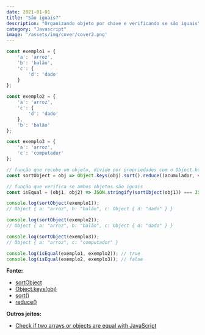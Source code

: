 ```yaml
---
date: 2021-01-01
title: "São iguais?"
description: "Organizando objeto por chave e verificando se são iguais"
category: "Javascript"
image: '/assets/img/cover/cover2.png'
---
```


``` javascript
const exemplo1 = {
	'a': 'arroz',
  	'b': 'balão',
    'c': {
        'd': 'dado'
    }
};

const exemplo2 = {
	'a': 'arroz',
    'c': {
        'd': 'dado'
    },
  	'b': 'balão'
};

const exemplo3 = {
	'a': 'arroz',
  	'c': 'computador'
};

// função que recebe um objeto, divide por propriedades com o Object.keys(), ordena essas propriedades com o .sort(), e então agrupa elas em um novo objeto com o .reduce()
const sortObject = obj => Object.keys(obj).sort().reduce((acumulador, valorAtual) => (acumulador[valorAtual] = obj[valorAtual], acumulador), {});

// função que verifica se ambos objetos são iguais
const isEqual = (obj1, obj2) => JSON.stringify(sortObject(obj1)) === JSON.stringify(sortObject(obj2));

console.log(sortObject(exemplo1));
// Object { a: "arroz", b: "balão", c: Object { d: "dado" } }

console.log(sortObject(exemplo2));
// Object { a: "arroz", b: "balão", c: Object { d: "dado" } }

console.log(sortObject(exemplo3));
// Object { a: "arroz", c: "computador" }

console.log(isEqual(exemplo1, exemplo2)); // true
console.log(isEqual(exemplo2, exemplo3)); // false
```

**Fonte:**

- <a href="https://stackoverflow.com/questions/5467129/sort-javascript-object-by-key" target="_blank" rel="noopener noreferrer">sortObject</a>
- <a href="https://developer.mozilla.org/pt-BR/docs/Web/JavaScript/Reference/Global_Objects/Object/keys" target="_blank" rel="noopener noreferrer">Object.keys(obj)</a>
- <a href="https://developer.mozilla.org/pt-BR/docs/Web/JavaScript/Reference/Global_Objects/Array/sort" target="_blank" rel="noopener noreferrer">sort()</a>
- <a href="https://developer.mozilla.org/pt-BR/docs/Web/JavaScript/Reference/Global_Objects/Array/reduce" target="_blank" rel="noopener noreferrer">reduce()</a>

**Outros jeitos:**

- <a href="https://gomakethings.com/check-if-two-arrays-or-objects-are-equal-with-javascript/" target="_blank" rel="noopener noreferrer">Check if two arrays or objects are equal with JavaScript</a>
